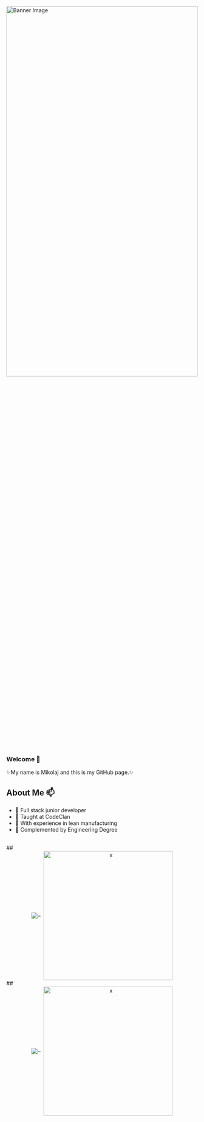 <img src="https://media1.tenor.com/m/04GE711i7WgAAAAC/ocean-sea.gif" alt="Banner Image" width="100%" height="50%"/>


### Welcome 👋
✨My name is Mikolaj and this is my GitHub page.✨

## About Me 📫
- 🌱 Full stack junior developer
- 👯 Taught at CodeClan
- 🚀 With experience in lean manufacturing
- 🔭 Complemented by Engineering Degree 
<br/>
##
<div align="center">
  <a href="https://github.com/Chlebab/Final_Project">
    <img 
      align="middle" 
      src="https://github-readme-stats.vercel.app/api/top-langs/?username=Chlebab&layout=donut"
    />&nbsp;
  </a>&nbsp;
  <img 
    align="middle" 
    src="x" 
    alt="x" 
    width="340"
  />
</div>
##
<div align="center">
  <a href="https://github.com/Chlebab/Final_Project">
    <img 
      align="middle" 
      src="https://github-readme-stats.vercel.app/api/pin/?username=Chlebab&repo=Final_Project&theme=radical"
    />&nbsp;
  </a>&nbsp;
  <img 
    align="middle" 
    src="x" 
    alt="x" 
    width="340"
  />
</div>


<!--    
**Chlebab/Chlebab** is a ✨ _special_ ✨ repository because its `README.md` (this file) appears on your GitHub profile.

Here are some ideas to get you started:

- 🔭 I’m currently working on ...
- 🌱 I’m currently learning ...
- 👯 I’m looking to collaborate on ...
- 🤔 I’m looking for help with ...
- 💬 Ask me about ...
- 📫 How to reach me: ...
- 😄 Pronouns: ...
- ⚡ Fun fact: ...
-->
